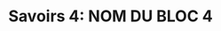 #  Savoirs 4: <!-- varexp:begin BLOC4 -->NOM DU BLOC 4<!-- varexp:end --> 

<!-- start-replace-subnav depth=1 -->

<!-- end-replace-subnav -->
